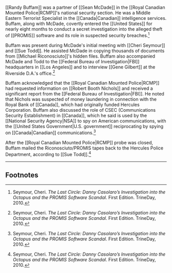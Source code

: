 [[Randy Buffam]] was a partner of [[Sean McDade]] in the [[Royal Canadian Mounted Police|RCMP]]'s national security section. He was a Middle Eastern Terrorist Specialist in the [[Canada|Canadian]] intelligence services. Buffam, along with McDade, covertly entered the [[United States]] for nearly eight months to conduct a secret investigation into the alleged theft of [[PROMIS]] software and its role in suspected security breaches.[^1]

Buffam was present during McDade's initial meeting with [[Cheri Seymour]] and [[Sue Todd]]. He assisted McDade in copying thousands of documents from [[Michael Riconosciuto]]'s hidden files. Buffam also accompanied McDade and Todd to the [[Federal Bureau of Investigation|FBI]] headquarters in [[Los Angeles]] and to interview [[Gene Gilbert]] at the Riverside D.A.'s office.[^1]

Buffam acknowledged that the [[Royal Canadian Mounted Police|RCMP]] had requested information on [[Robert Booth Nichols]] and received a significant report from the [[Federal Bureau of Investigation|FBI]]. He noted that Nichols was suspected of money laundering in connection with the Royal Bank of [[Canada]], which had originally funded Hercules Corporation. Buffam also discussed the role of CSEC (Communications Security Establishment) in [[Canada]], which he said is used by the [[National Security Agency|NSA]] to spy on American communications, with the [[United States Government|U.S. government]] reciprocating by spying on [[Canada|Canadian]] communications.[^1]

After the [[Royal Canadian Mounted Police|RCMP]] probe was closed, Buffam mailed the Riconosciuto/PROMIS tapes back to the Hercules Police Department, according to [[Sue Todd]].[^1]

---
## Footnotes

[^1]: Seymour, Cheri. *The Last Circle: Danny Casolaro’s Investigation into the Octopus and the PROMIS Software Scandal*. First Edition. TrineDay, 2010.